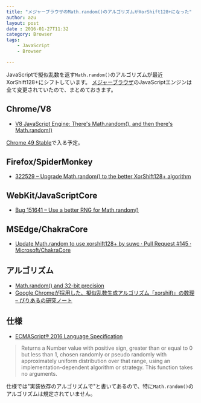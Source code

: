```yaml
---
title: "メジャーブラウザのMath.random()のアルゴリズムがXorShift128+になった"
author: azu
layout: post
date : 2016-01-27T11:32
category: Browser
tags:
    - JavaScript
    - Browser

---
```


JavaScriptで擬似乱数を返す`Math.random()`のアルゴリズムが最近XorShift128+にシフトしています。
[メジャーブラウザ](https://github.com/azu/browser-javascript-resource)のJavaScriptエンジンは全て変更されていたので、まとめておきます。

## Chrome/V8

- [V8 JavaScript Engine: There's Math.random(), and then there's Math.random()](http://v8project.blogspot.jp/2015/12/theres-mathrandom-and-then-theres.html "V8 JavaScript Engine: There's Math.random(), and then there's Math.random()")

[Chrome 49 Stable](http://v8project.blogspot.jp/2016/01/v8-release-49.html "Chrome 49 Stable")で入る予定。

## Firefox/SpiderMonkey

- [322529 – Upgrade Math.random() to the better XorShift128+ algorithm](https://bugzilla.mozilla.org/show_bug.cgi?id=322529 "322529 – Upgrade Math.random() to the better XorShift128+ algorithm")

## WebKit/JavaScriptCore

- [Bug 151641 – Use a better RNG for Math.random()](https://bugs.webkit.org/show_bug.cgi?id=151641 "Bug 151641 – Use a better RNG for Math.random()")

## MSEdge/ChakraCore

- [Update Math.random to use xorshift128+ by suwc · Pull Request #145 · Microsoft/ChakraCore](https://github.com/Microsoft/ChakraCore/pull/145 "Update Math.random to use xorshift128+ by suwc · Pull Request #145 · Microsoft/ChakraCore")

## アルゴリズム

- [Math.random() and 32-bit precision](http://jandemooij.nl/blog/2015/11/27/math-random-and-32-bit-precision/ "Math.random() and 32-bit precision")
- [Google Chromeが採用した、擬似乱数生成アルゴリズム「xorshift」の数理 – びりあるの研究ノート](https://blog.visvirial.com/articles/575 "Google Chromeが採用した、擬似乱数生成アルゴリズム「xorshift」の数理 – びりあるの研究ノート")

## 仕様

- [ECMAScript® 2016 Language Specification](https://tc39.github.io/ecma262/#sec-math.random "ECMAScript® 2016 Language Specification")

> Returns a Number value with positive sign, greater than or equal to 0 but less than 1, chosen randomly or pseudo randomly with approximately uniform distribution over that range, using an implementation-dependent algorithm or strategy. This function takes no arguments.

仕様では"実装依存のアルゴリズムで"と書いてあるので、特に`Math.random()`のアルゴリズムは規定されていません。

